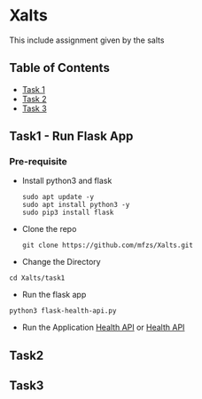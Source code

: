# Xalts
This include assignment given by the salts

## Table of Contents
- [Task 1](#Task1)
- [Task 2](#Task2)
- [Task 3](#Task3)

## Task1 - Run Flask App
### Pre-requisite
- Install python3 and flask
  ```
  sudo apt update -y
  sudo apt install python3 -y
  sudo pip3 install flask 
  ```

 - Clone the repo
   ```
   git clone https://github.com/mfzs/Xalts.git
   ```
 - Change the Directory
  ```
  cd Xalts/task1
  ```
 - Run the flask app
  ```
  python3 flask-health-api.py
  ```
- Run the Application
[Health API](http://localhost:8080/health) or
[Health API](http://127.0.0.1:8080/health)
## Task2

## Task3
